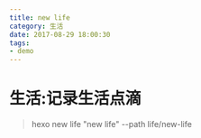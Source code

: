 ```yaml
---
title: new life
category: 生活
date: 2017-08-29 18:00:30
tags:
- demo
---
```


# 生活:记录生活点滴
> hexo new life "new life" --path life/new-life